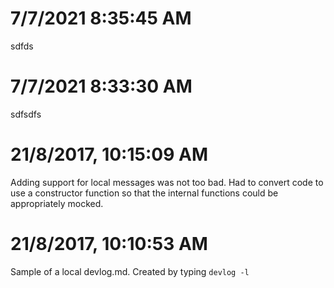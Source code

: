 # 7/7/2021 8:35:45 AM
sdfds

# 7/7/2021 8:33:30 AM
sdfsdfs

# 21/8/2017, 10:15:09 AM
Adding support for local messages was not too bad. Had to convert code to use a constructor function so that the internal functions could be appropriately mocked.

# 21/8/2017, 10:10:53 AM
Sample of a local devlog.md. Created by typing `devlog -l`